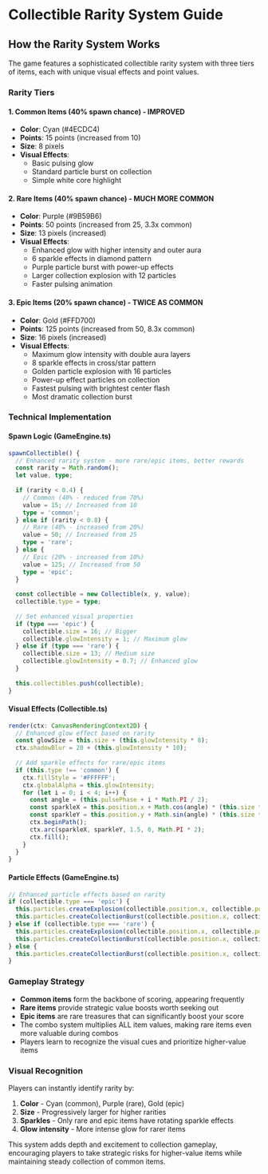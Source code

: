 # Collectible Rarity System Guide

## How the Rarity System Works

The game features a sophisticated collectible rarity system with three tiers of items, each with unique visual effects and point values.

### Rarity Tiers

#### 1. Common Items (40% spawn chance) - IMPROVED
- **Color**: Cyan (#4ECDC4)
- **Points**: 15 points (increased from 10)
- **Size**: 8 pixels
- **Visual Effects**: 
  - Basic pulsing glow
  - Standard particle burst on collection
  - Simple white core highlight

#### 2. Rare Items (40% spawn chance) - MUCH MORE COMMON
- **Color**: Purple (#9B59B6)
- **Points**: 50 points (increased from 25, 3.3x common)
- **Size**: 13 pixels (increased)
- **Visual Effects**:
  - Enhanced glow with higher intensity and outer aura
  - 6 sparkle effects in diamond pattern
  - Purple particle burst with power-up effects
  - Larger collection explosion with 12 particles
  - Faster pulsing animation

#### 3. Epic Items (20% spawn chance) - TWICE AS COMMON
- **Color**: Gold (#FFD700)
- **Points**: 125 points (increased from 50, 8.3x common)
- **Size**: 16 pixels (increased)
- **Visual Effects**:
  - Maximum glow intensity with double aura layers
  - 8 sparkle effects in cross/star pattern
  - Golden particle explosion with 16 particles
  - Power-up effect particles on collection
  - Fastest pulsing with brightest center flash
  - Most dramatic collection burst

### Technical Implementation

#### Spawn Logic (GameEngine.ts)
```typescript
spawnCollectible() {
  // Enhanced rarity system - more rare/epic items, better rewards
  const rarity = Math.random();
  let value, type;
  
  if (rarity < 0.4) {
    // Common (40% - reduced from 70%)
    value = 15; // Increased from 10
    type = 'common';
  } else if (rarity < 0.8) {
    // Rare (40% - increased from 20%)
    value = 50; // Increased from 25
    type = 'rare';
  } else {
    // Epic (20% - increased from 10%)
    value = 125; // Increased from 50
    type = 'epic';
  }
  
  const collectible = new Collectible(x, y, value);
  collectible.type = type;
  
  // Set enhanced visual properties
  if (type === 'epic') {
    collectible.size = 16; // Bigger
    collectible.glowIntensity = 1; // Maximum glow
  } else if (type === 'rare') {
    collectible.size = 13; // Medium size
    collectible.glowIntensity = 0.7; // Enhanced glow
  }
  
  this.collectibles.push(collectible);
}
```

#### Visual Effects (Collectible.ts)
```typescript
render(ctx: CanvasRenderingContext2D) {
  // Enhanced glow effect based on rarity
  const glowSize = this.size + (this.glowIntensity * 8);
  ctx.shadowBlur = 20 + (this.glowIntensity * 10);
  
  // Add sparkle effects for rare/epic items
  if (this.type !== 'common') {
    ctx.fillStyle = '#FFFFFF';
    ctx.globalAlpha = this.glowIntensity;
    for (let i = 0; i < 4; i++) {
      const angle = (this.pulsePhase + i * Math.PI / 2);
      const sparkleX = this.position.x + Math.cos(angle) * (this.size * 0.7);
      const sparkleY = this.position.y + Math.sin(angle) * (this.size * 0.7);
      ctx.beginPath();
      ctx.arc(sparkleX, sparkleY, 1.5, 0, Math.PI * 2);
      ctx.fill();
    }
  }
}
```

#### Particle Effects (GameEngine.ts)
```typescript
// Enhanced particle effects based on rarity
if (collectible.type === 'epic') {
  this.particles.createExplosion(collectible.position.x, collectible.position.y, '#FFD700', 12);
  this.particles.createCollectionBurst(collectible.position.x, collectible.position.y, '#FFD700');
} else if (collectible.type === 'rare') {
  this.particles.createExplosion(collectible.position.x, collectible.position.y, '#9B59B6', 8);
  this.particles.createCollectionBurst(collectible.position.x, collectible.position.y, '#9B59B6');
} else {
  this.particles.createCollectionBurst(collectible.position.x, collectible.position.y, collectible.color);
}
```

### Gameplay Strategy

- **Common items** form the backbone of scoring, appearing frequently
- **Rare items** provide strategic value boosts worth seeking out
- **Epic items** are rare treasures that can significantly boost your score
- The combo system multiplies ALL item values, making rare items even more valuable during combos
- Players learn to recognize the visual cues and prioritize higher-value items

### Visual Recognition

Players can instantly identify rarity by:
1. **Color** - Cyan (common), Purple (rare), Gold (epic)
2. **Size** - Progressively larger for higher rarities
3. **Sparkles** - Only rare and epic items have rotating sparkle effects
4. **Glow intensity** - More intense glow for rarer items

This system adds depth and excitement to collection gameplay, encouraging players to take strategic risks for higher-value items while maintaining steady collection of common items.